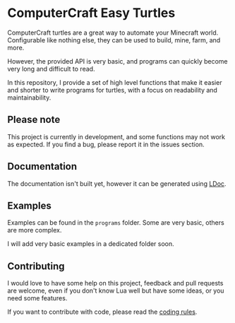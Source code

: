 # ComputerCraft Easy Turtles

ComputerCraft turtles are a great way to automate your Minecraft world. Configurable like nothing else, they can be used to build, mine, farm, and more. 

However, the provided API is very basic, and programs can quickly become very long and difficult to read. 

In this repository, I provide a set of high level functions that make it easier and shorter to write programs for turtles, with a focus on readability and maintainability.

## Please note

This project is currently in development, and some functions may not work as expected. If you find a bug, please report it in the issues section.

## Documentation

The documentation isn't built yet, however it can be generated using [LDoc](https://github.com/lunarmodules/LDoc).

## Examples

Examples can be found in the `programs` folder. Some are very basic, others are more complex.

I will add very basic examples in a dedicated folder soon.

## Contributing

I would love to have some help on this project, feedback and pull requests are welcome, even if you don't know Lua well but have some ideas, or you need some features.

If you want to contribute with code, please read the [coding rules](NORM.md).